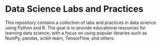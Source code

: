 # Data Science Labs and Practices

This repository contains a collection of labs and practices in data science using Python and R. The goal is to provide educational resources for learning data science, with a focus on using popular libraries such as NumPy, pandas, scikit-learn, TensorFlow, and others.